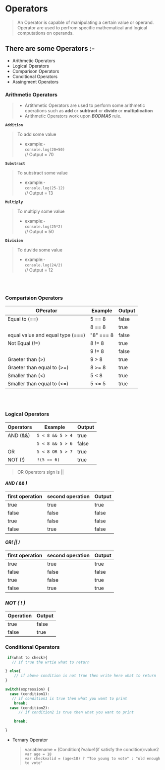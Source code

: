 # Operators

> An Operator is capable of manipulating a certain value or operand. Operator are used to perfrom specific mathematical and logical computations on operands.

## There are some Operators :-

- Arithmetic Operators
- Logical Operators
- Comparison Operators
- Conditional Operators
- Assingment Operators

### Arithmetic Operators

> - Artithmetic Operators are used to perform some arithmetic operations such as **add** or **subtract** or **divide** or **multiplication**
> - Arithmetic Operators work upon **_BODMAS_** rule.

**`Addition`**

> To add some value
>
> - example:-  
>   `console.log(20+50)`  
>    // Output = 70

**`Substract`**

> To substract some value
>
> - example:-  
>   `console.log(25-12)`  
>    // Output = 13

**`Multiply`**

> To multiply some value
>
> - example:-  
>   `console.log(25*2)`  
>    // Output = 50

**`Division`**

> To duvide some value
>
> - example:-  
>   `console.log(24/2)`  
>    // Output = 12

<br/>
<br/>

### Comparision Operators

| OPerator                         | Example   | Output |
| -------------------------------- | --------- | ------ |
| Equal to (==)                    | 5 == 8    | false  |
|                                  | 8 == 8    | true   |
| equal value and equal type (===) | "8" === 8 | false  |
| Not Equal (!=)                   | 8 != 8    | true   |
|                                  | 9 != 8    | false  |
| Graeter than (>)                 | 9 > 8     | true   |
| Graeter than equal to (>=)       | 8 >= 8    | true   |
| Smaller than (<)                 | 5 < 8     | true   |
| Smaller than equal to (<=)       | 5 <= 5    | true   |

<br/>
<br/>

### Logical Operators

| Operators | Example          | Output |
| --------- | ---------------- | ------ |
| AND (&&)  | `5 < 8 && 5 > 4` | true   |
|           | `5 < 8 && 5 > 6` | false  |
| OR        | `5 < 8 OR 5 > 7` | true   |
| NOT (!)   | `!(5 == 6)`      | true   |

> OR Operators sign is ||

#### **_AND ( && )_**

| first operation | second operation | Output |
| --------------- | ---------------- | ------ |
| true            | true             | true   |
| false           | false            | false  |
| true            | false            | false  |
| false           | true             | false  |

#### **_OR( || )_**

| first operation | second operation | Output |
| --------------- | ---------------- | ------ |
| true            | true             | true   |
| false           | false            | false  |
| true            | false            | true   |
| false           | true             | true   |


### **_NOT ( ! )_**

| Operation | Output |
| --------- | ------ |
| true      | false  |
| false     | true   |


### Conditional Operators

```javascript
 if(what to check){
   // if true the wrtie what to return

} else{
    // if above condition is not true then write here what to return
}
```

```javascript
switch(expression) {
  case (condition1):
   // if condition1 is true then what you want to print
    break;
  case (condition2):
      // if condition2 is true then what you want to print

    break;

}
```

- Ternary Operator
  > variablename = (Condition)?value1(if satisfy the condition):value2  
  > `var age = 18`  
  > `var checkvalid = (age<18) ? "Too young to vote" : "old enough to vote"`

